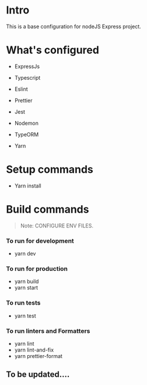 # Intro

This is a base configuration for nodeJS Express project.

# What's configured

- ExpressJs

- Typescript

- Eslint

- Prettier

- Jest

- Nodemon

- TypeORM

- Yarn

# Setup commands

- Yarn install

# Build commands

> Note: CONFIGURE ENV FILES.

### To run for development

- yarn dev

### To run for production

- yarn build
- yarn start

### To run tests

- yarn test

### To run linters and Formatters

- yarn lint
- yarn lint-and-fix
- yarn prettier-format

## To be updated....
